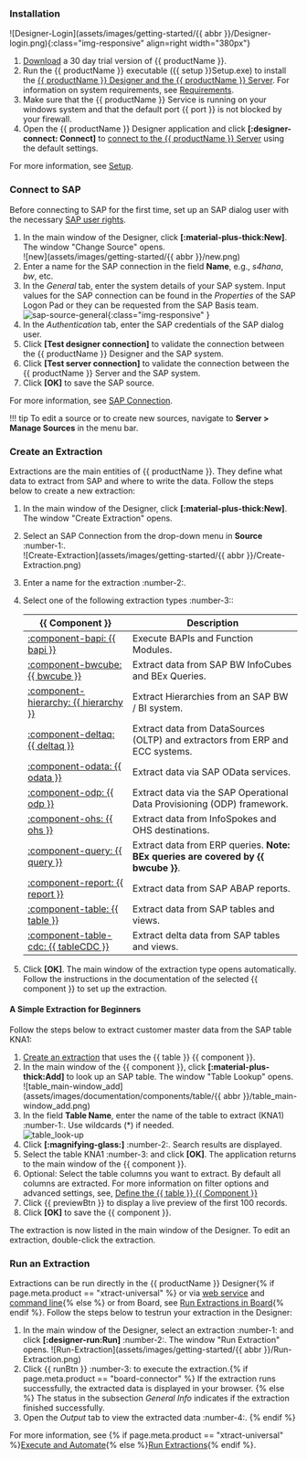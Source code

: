 
### Installation

![Designer-Login](assets/images/getting-started/{{ abbr }}/Designer-login.png){:class="img-responsive" align=right width="380px"}

1. [Download](https://theobald-software.com/en/download-trial/) a 30 day trial version of {{ productName }}.
2. Run the {{ productName }} executable ({{ setup }}Setup.exe) to install the [{{ productName }} Designer and the {{ productName }} Server](documentation/introduction.md/#software-architecture).
For information on system requirements, see [Requirements](documentation/setup/requirements.md).
3. Make sure that the {{ productName }} Service is running on your windows system and that the default port {{ port }} is not blocked by your firewall.<br>
4. Open the {{ productName }} Designer application and click **[:designer-connect: Connect]** to [connect to the {{ productName }} Server](documentation/designer.md/#connect-the-designer-to-a-server) using the default settings.<br>

For more information, see [Setup](documentation/setup/index.md).

### Connect to SAP

Before connecting to SAP for the first time, set up an SAP dialog user with the necessary [SAP user rights](documentation/setup-in-sap/sap-authority-objects.md/#general-authorization-objects).

1. In the main window of the Designer, click **[:material-plus-thick:New]**. The window "Change Source" opens.<br>
![new](assets/images/getting-started/{{ abbr }}/new.png)
2. Enter a name for the SAP connection in the field **Name**, e.g., *s4hana*, *bw*, etc.
3. In the *General* tab, enter the system details of your SAP system.
Input values for the SAP connection can be found in the *Properties* of the SAP Logon Pad or they can be requested from the SAP Basis team.<br>
![sap-source-general](assets/images/documentation/sap-connection/sap-source-general.png){:class="img-responsive" }
4. In the *Authentication* tab, enter the SAP credentials of the SAP dialog user.
5. Click **[Test designer connection]** to validate the connection between the {{ productName }} Designer and the SAP system.
6. Click **[Test server connection]** to validate the connection between the {{ productName }} Server and the SAP system.
7. Click **[OK]** to save the SAP source. 

For more information, see [SAP Connection](documentation/sap-connection/index.md).

!!! tip
	To edit a source or to create new sources, navigate to **Server > Manage Sources** in the menu bar.
	
### Create an Extraction

Extractions are the main entities of {{ productName }}. 
They define what data to extract from SAP and where to write the data.
Follow the steps below to create a new extraction:

1. In the main window of the Designer, click **[:material-plus-thick:New]**. The window "Create Extraction" opens.
2. Select an SAP Connection from the drop-down menu in **Source** :number-1:.<br>
![Create-Extraction](assets/images/getting-started/{{ abbr }}/Create-Extraction.png)
3. Enter a name for the extraction :number-2:.
4. Select one of the following extraction types :number-3::

	|  {{ Component }}  |  Description   |  
	|----------|-------------|
	| [:component-bapi: {{ bapi }}](documentation/bapi/index.md) | Execute BAPIs and Function Modules. |
	| [:component-bwcube: {{ bwcube }}](documentation/bwcube/index.md) | Extract data from SAP BW InfoCubes and BEx Queries. |
	| [:component-hierarchy: {{ hierarchy }}](documentation/hierarchy/index.md) | Extract Hierarchies from an SAP BW / BI system. |
	| [:component-deltaq: {{ deltaq }}](documentation/deltaq/index.md) | Extract data from DataSources (OLTP) and extractors from ERP and ECC systems. |
	| [:component-odata: {{ odata }}](documentation/odata/index.md) | Extract data via SAP OData services. |
	| [:component-odp: {{ odp }}](documentation/odp/index.md) | Extract data via the SAP Operational Data Provisioning (ODP) framework. |
	| [:component-ohs: {{ ohs }}](documentation/ohs/index.md) | Extract data from InfoSpokes and OHS destinations. |
	| [:component-query: {{ query }}](documentation/query/index.md) | Extract data from ERP queries. **Note: BEx queries are covered by {{ bwcube }}**. |
	| [:component-report: {{ report }}](documentation/report/index.md) | Extract data from SAP ABAP reports. | 
	| [:component-table: {{ table }}](documentation/table/index.md) | Extract data from SAP tables and views. |
	| [:component-table-cdc: {{ tableCDC }}](documentation/table-cdc/index.md) | Extract delta data from SAP tables and views. |
	
5. Click **[OK]**. The main window of the extraction type opens automatically.<br>
Follow the instructions in the documentation of the selected {{ component }} to set up the extraction.

#### A Simple Extraction for Beginners

Follow the steps below to extract customer master data from the SAP table KNA1:

1. [Create an extraction](#create-an-extraction) that uses the {{ table }} {{ component }}.
2. In the main window of the {{ component }}, click **[:material-plus-thick:Add]** to look up an SAP table. The window "Table Lookup" opens.<br>
![table_main-window_add](assets/images/documentation/components/table/{{ abbr }}/table_main-window_add.png)
3. In the field **Table Name**, enter the name of the table to extract (KNA1) :number-1:. Use wildcards (*) if needed.<br>
![table_look-up](assets/images/documentation/components/table/table_look-up.png)
4. Click **[:magnifying-glass:]** :number-2:. Search results are displayed.
5. Select the table KNA1 :number-3: and click **[OK]**. The application returns to the main window of the {{ component }}.
6. Optional: Select the table columns you want to extract. By default all columns are extracted. 
For more information on filter options and advanced settings, see, [Define the {{ table }} {{ Component }}](documentation/table/index.md/#define-the-table-extraction-type)
7. Click {{ previewBtn }} to display a live preview of the first 100 records.
8. Click **[OK]** to save the {{ component }}.

The extraction is now listed in the main window of the Designer. To edit an extraction, double-click the extraction.

### Run an Extraction

Extractions can be run directly in the {{ productName }} Designer{% if page.meta.product == "xtract-universal" %} or via [web service](web-api.md) and [command line](documentation/execute-and-automate/call-via-commandline.md){% else %} or from Board, see [Run Extractions in Board](documentation/run-extractions.md/#run-extractions-in-the-designer){% endif %}.
Follow the steps below to testrun your extraction in the Designer:

1. In the main window of the Designer, select an extraction :number-1: and click **[:designer-run:Run]** :number-2:. The window "Run Extraction" opens.
![Run-Extraction](assets/images/getting-started/{{ abbr }}/Run-Extraction.png)
2. Click {{ runBtn }} :number-3: to execute the extraction.{% if page.meta.product == "board-connector" %}
If the extraction runs successfully, the extracted data is displayed in your browser. {% else %}
The status in the subsection *General Info* indicates if the extraction finished successfully.
3. Open the *Output* tab to view the extracted data :number-4:. 
{% endif %}

For more information, see {% if page.meta.product == "xtract-universal" %}[Execute and Automate](documentation/execute-and-automate/index.md){% else %}[Run Extractions](documentation/run-extractions.md){% endif %}.

